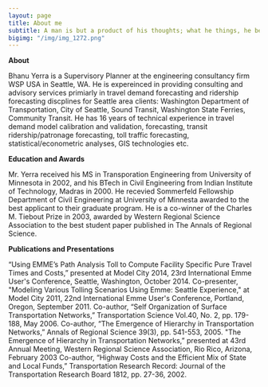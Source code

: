 ```yaml
---
layout: page
title: About me
subtitle: A man is but a product of his thoughts; what he things, he becomes. - Gandhi
bigimg: "/img/img_1272.png"
---
```


<b>About</b>

Bhanu Yerra is a Supervisory Planner at the engineering consultancy firm WSP USA in Seattle, WA. He is expereinced in providing consulting and advisory services primiarly in travel demand forecasting and ridership forecasting discplines for Seattle area clients: Washington Department of Transportation, City of Seattle, Sound Transit, Washington State Ferries, Community Transit. He has 16 years of technical experience in travel demand model calibration and validation, forecasting, transit ridership/patronage forecasting, toll traffic forecasting, statistical/econometric analyses, GIS technologies etc.

<b> Education and Awards </b>

Mr. Yerra received his MS in Transporation Engineering from University of Minnesota in 2002, and his BTech in Civil Engineering from Indian Institute of Technology, Madras in 2000. He recevied Sommerfeld Fellowship Department of Civil Engineering at University of Minnesta awarded to the best applicant to their graduate program. He is a co-winner of the Charles M. Tiebout Prize in 2003, awarded by Western Regional Science Association to the best student paper published in The Annals of Regional Science.

<b> Publications and Presentations </b>

“Using EMME’s Path Analysis Toll to Compute Facility Specific Pure Travel Times and Costs,” presented at Model City 2014, 23rd International Emme User's Conference, Seattle, Washington, October 2014.
Co-presenter, "Modeling Various Tolling Scenarios Using Emme: Seattle Experience," at Model City 2011, 22nd International Emme User's Conference, Portland, Oregon, September 2011.
Co-author, “Self Organization of Surface Transportation Networks,” Transportation Science Vol.40, No. 2, pp. 179-188, May 2006.
Co-author, “The Emergence of Hierarchy in Transportation Networks,” Annals of Regional Science 39(3), pp. 541-553, 2005.
"The Emergence of Hierarchy in Transportation Networks,” presented at 43rd Annual Meeting, Western Regional Science Association, Rio Rico, Arizona, February 2003
Co-author, “Highway Costs and the Efficient Mix of State and Local Funds,” Transportation Research Record: Journal of the Transportation Research Board 1812, pp. 27-36, 2002.
